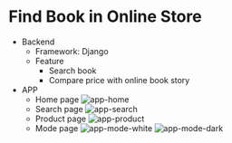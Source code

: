 # Find Book in Online Store

- Backend
  - Framework: Django
  - Feature
    - Search book
    - Compare price with online book story
- APP
  - Home page
    ![app-home](./doc/home.jpeg)
  - Search page
    ![app-search](./doc/search.jpg)
  - Product page
    ![app-product](./doc/product.jpg)
  - Mode page
    ![app-mode-white](./doc/mode-white.jpeg)
    ![app-mode-dark](./doc/mode-dark.jpeg)

